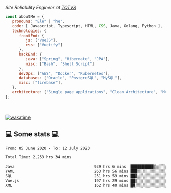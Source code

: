 <p><em>Site Reliability Engineer at <a href="https://www.totvs.com/">TOTVS</a></br>
</em></p>


```javascript
const aboutMe = {
   pronouns: "Ele" | "he",
   code: [ Javascript, Typescript, HTML, CSS, Java, Golang, Python ],
   technologies: {
      frontEnd: {
         js: ["VueJS"],
         css: ["Vuetify"]
      },
      backEnd: {
         java: ["Spring", "Hibernate", "JPA"],
         misc: ["Bash", "Shell Script"]
      },
      devOps: ["AWS", "Docker", "Kubernetes"],
      databases: ["Oracle", "PostgreSQL", "MySQL"],
      misc: ["firebase"],
   },
   architecture: ["Single page applications", "Clean Architecture", "MVC", "Microservices"],
};
```
</br></br>
[![wakatime](https://wakatime.com/badge/user/a3a8ed06-d304-4d6b-bc86-4adc418cdea7.svg)](https://wakatime.com/@a3a8ed06-d304-4d6b-bc86-4adc418cdea7)
<h2>💻 Some stats 💻</h2>

<!--START_SECTION:waka-->

```txt
From: 05 June 2020 - To: 12 July 2023

Total Time: 2,253 hrs 34 mins

Java                                   939 hrs 6 mins  ██████████▒░░░░░░░░░░░░░░   41.67 %
YAML                                   263 hrs 56 mins ███░░░░░░░░░░░░░░░░░░░░░░   11.71 %
SQL                                    251 hrs 59 mins ██▓░░░░░░░░░░░░░░░░░░░░░░   11.18 %
Vue.js                                 197 hrs 29 mins ██▒░░░░░░░░░░░░░░░░░░░░░░   08.76 %
XML                                    162 hrs 40 mins █▓░░░░░░░░░░░░░░░░░░░░░░░   07.22 %
```

<!--END_SECTION:waka-->
